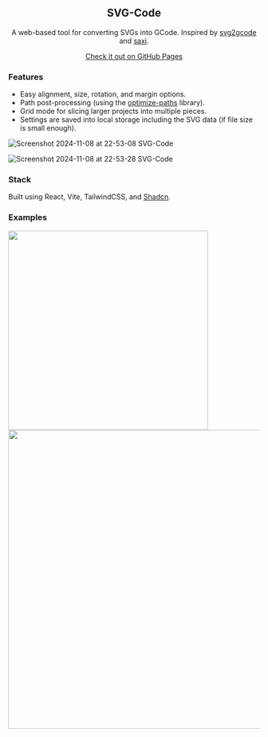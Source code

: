 <div align="center">
  
## SVG-Code
A web-based tool for converting SVGs into GCode.
Inspired by [svg2gcode](https://github.com/sameer/svg2gcode) and [saxi](https://github.com/nornagon/saxi).

[Check it out on GitHub Pages](https://dtgreene.github.io/svg-code/dist)

</div>


### Features

- Easy alignment, size, rotation, and margin options.
- Path post-processing (using the [optimize-paths](https://github.com/nornagon/optimize-paths) library).
- Grid mode for slicing larger projects into multiple pieces.
- Settings are saved into local storage including the SVG data (if file size is small enough).

![Screenshot 2024-11-08 at 22-53-08 SVG-Code](https://github.com/user-attachments/assets/a3b79302-914f-42e2-bc14-a5cad1b135dd)

![Screenshot 2024-11-08 at 22-53-28 SVG-Code](https://github.com/user-attachments/assets/56d84864-7c42-4bab-bce7-825f2f2fb5c2)

### Stack

Built using React, Vite, TailwindCSS, and [Shadcn](https://github.com/shadcn-ui/ui).

### Examples

<img src="https://github.com/user-attachments/assets/ebed609d-10aa-491b-83f7-8b52c738f87b" width="400px" />
<img src="https://github.com/user-attachments/assets/1851ffb3-8524-4b56-b1c9-6295b9090e70" width="600px" />
